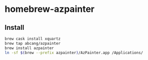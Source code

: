 # homebrew-azpainter

## Install

```bash
brew cask install xquartz
brew tap abcang/azpainter
brew install azpainter
ln -sf $(brew --prefix azpainter)/AzPainter.app /Applications/
```


